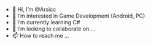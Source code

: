 - 👋 Hi, I’m @Arsicc
- 👀 I’m interested in Game Development (Android, PC)
- 🌱 I’m currently learning C#
- 💞️ I’m looking to collaborate on ...
- 📫 How to reach me ...

<!---
Arsicc/Arsicc is a ✨ special ✨ repository because its `README.md` (this file) appears on your GitHub profile.
You can click the Preview link to take a look at your changes.
--->
